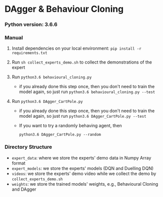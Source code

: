 # DAgger & Behaviour Cloning

### Python version:  **3.6.6**

### Manual

1. Install dependencies on your local environment: `pip install -r requirements.txt`
2. Run `sh collect_experts_demo.sh` to collect the demonstrations of the expert
3. Run `python3.6 behavioural_cloning.py`

   - if you already done this step once, then you don't need to train the model again, so just run `python3.6 behavioural_cloning.py --test`
4. Run `python3.6 DAgger_CartPole.py`

   - if you already done this step once, then you don't need to train the model again, so just run `python3.6 DAgger_CartPole.py --test`

   - If you want to try a randomly behaving agent, then

     `python3.6 DAgger_CartPole.py --random`

### Directory Structure

- `expert_data`: where we store the experts' demo data in Numpy Array format
- `expert_models`: we store the experts' models (DQN and Duelling DQN)
- `videos`: we store the experts' demo video while we collect the demo by `collect_experts_demo.sh`
- `weights`: we store the trained models' weights, e.g., Behavioural Cloning and DAgger
